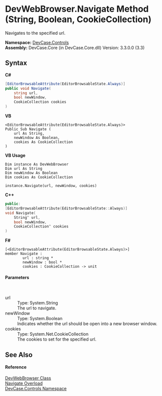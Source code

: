 # DevWebBrowser.Navigate Method (String, Boolean, CookieCollection)
 

Navigates to the specified url.

**Namespace:**&nbsp;<a href="N_DevCase_Controls">DevCase.Controls</a><br />**Assembly:**&nbsp;DevCase.Core (in DevCase.Core.dll) Version: 3.3.0.0 (3.3)

## Syntax

**C#**<br />
``` C#
[EditorBrowsableAttribute(EditorBrowsableState.Always)]
public void Navigate(
	string url,
	bool newWindow,
	CookieCollection cookies
)
```

**VB**<br />
``` VB
<EditorBrowsableAttribute(EditorBrowsableState.Always)>
Public Sub Navigate ( 
	url As String,
	newWindow As Boolean,
	cookies As CookieCollection
)
```

**VB Usage**<br />
``` VB Usage
Dim instance As DevWebBrowser
Dim url As String
Dim newWindow As Boolean
Dim cookies As CookieCollection

instance.Navigate(url, newWindow, cookies)
```

**C++**<br />
``` C++
public:
[EditorBrowsableAttribute(EditorBrowsableState::Always)]
void Navigate(
	String^ url, 
	bool newWindow, 
	CookieCollection^ cookies
)
```

**F#**<br />
``` F#
[<EditorBrowsableAttribute(EditorBrowsableState.Always)>]
member Navigate : 
        url : string * 
        newWindow : bool * 
        cookies : CookieCollection -> unit 

```


#### Parameters
&nbsp;<dl><dt>url</dt><dd>Type: System.String<br />The url to navigate.</dd><dt>newWindow</dt><dd>Type: System.Boolean<br />Indicates whether the url should be open into a new browser window.</dd><dt>cookies</dt><dd>Type: System.Net.CookieCollection<br />The cookies to set for the specified url.</dd></dl>

## See Also


#### Reference
<a href="T_DevCase_Controls_DevWebBrowser">DevWebBrowser Class</a><br /><a href="Overload_DevCase_Controls_DevWebBrowser_Navigate">Navigate Overload</a><br /><a href="N_DevCase_Controls">DevCase.Controls Namespace</a><br />